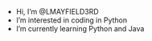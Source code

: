 -  Hi, I’m @LMAYFIELD3RD
-  I’m interested in coding in Python
-  I’m currently learning Python and Java


<!---
LMAYFIELD3RD/LMAYFIELD3RD is a ✨ special ✨ repository because its `README.md` (this file) appears on your GitHub profile.
You can click the Preview link to take a look at your changes.
--->
